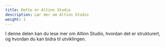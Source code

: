 ```yaml
---
title: Dette er Altinn Studio
description: Lær mer om Altinn Studio
weight: 1
---
```


I denne delen kan du lese mer om Altinn Studio, hvordan det er strukturert, og hvordan du kan bidra til utviklingen.
